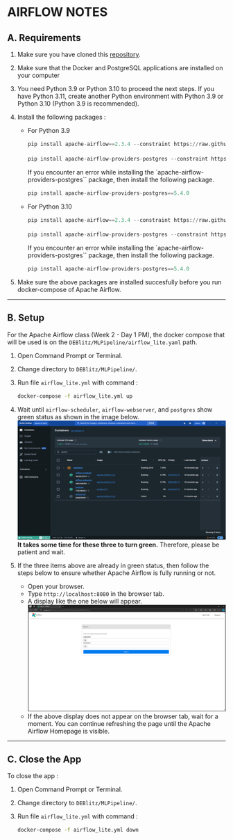# AIRFLOW NOTES

## A. Requirements

1. Make sure you have cloned this [repository](https://github.com/ardhiraka/DEBlitz).

2. Make sure that the Docker and PostgreSQL applications are installed on your computer

3. You need Python 3.9 or Python 3.10 to proceed the next steps. If you have Python 3.11, create another Python environment with Python 3.9 or Python 3.10 (Python 3.9 is recommended).

4. Install the following packages : 
   * For Python 3.9
     ```py
     pip install apache-airflow==2.3.4 --constraint https://raw.githubusercontent.com/apache/airflow/constraints-2.3.4/constraints-3.9.txt
     
     pip install apache-airflow-providers-postgres --constraint https://raw.githubusercontent.com/apache/airflow/constraints-2.3.4/constraints-3.9.txt
     ```
     
     If you encounter an error while installing the `apache-airflow-providers-postgres`` package, then install the following package.
     ```py
     pip install apache-airflow-providers-postgres==5.4.0
     ```
   
   * For Python 3.10
     ```py
     pip install apache-airflow==2.3.4 --constraint https://raw.githubusercontent.com/apache/airflow/constraints-2.3.4/constraints-3.10.txt
     
     pip install apache-airflow-providers-postgres --constraint https://raw.githubusercontent.com/apache/airflow/constraints-2.3.4/constraints-3.10.txt
     ```

     If you encounter an error while installing the `apache-airflow-providers-postgres`` package, then install the following package.
     ```py
     pip install apache-airflow-providers-postgres==5.4.0
     ```

5. Make sure the above packages are installed succesfully before you run docker-compose of Apache Airflow.

---
## B. Setup

For the Apache Airflow class (Week 2 - Day 1 PM), the docker compose that will be used is on the `DEBlitz/MLPipeline/airflow_lite.yaml` path.

1. Open Command Prompt or Terminal.

2. Change directory to `DEBlitz/MLPipeline/`.

3. Run file `airflow_lite.yml` with command :  
   ```sh
   docker-compose -f airflow_lite.yml up
   ```

4. Wait until `airflow-scheduler`, `airflow-webserver`, and `postgres` show green status as shown in the image below. ![plot](image/airflow/01%20-%20Setup.png) **It takes some time for these three to turn green.** Therefore, please be patient and wait.

5. If the three items above are already in green status, then follow the steps below to ensure whether Apache Airflow is fully running or not.
   * Open your browser.
   * Type `http://localhost:8080` in the browser tab.
   * A display like the one below will appear. ![plot](image/airflow/02%20-%20Browser.png)
   * If the above display does not appear on the browser tab, wait for a moment. You can continue refreshing the page until the Apache Airflow Homepage is visible.

---
## C. Close the App
To close the app : 

1. Open Command Prompt or Terminal.

2. Change directory to `DEBlitz/MLPipeline/`.

3. Run file `airflow_lite.yml` with command :  
   ```sh
   docker-compose -f airflow_lite.yml down
   ```